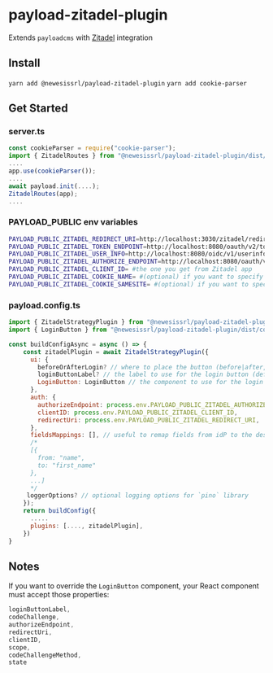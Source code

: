 # payload-zitadel-plugin

Extends `payloadcms` with [Zitadel](https://www.zitadel.com) integration

## Install

`yarn add @newesissrl/payload-zitadel-plugin`
`yarn add cookie-parser`

## Get Started



### server.ts
```js
const cookieParser = require("cookie-parser");
import { ZitadelRoutes } from "@newesissrl/payload-zitadel-plugin/dist/routes";
....
app.use(cookieParser());
....
await payload.init(....);
ZitadelRoutes(app);
....
```

### PAYLOAD_PUBLIC env variables

```sh
PAYLOAD_PUBLIC_ZITADEL_REDIRECT_URI=http://localhost:3030/zitadel/redirect
PAYLOAD_PUBLIC_ZITADEL_TOKEN_ENDPOINT=http://localhost:8080/oauth/v2/token
PAYLOAD_PUBLIC_ZITADEL_USER_INFO=http://localhost:8080/oidc/v1/userinfo
PAYLOAD_PUBLIC_ZITADEL_AUTHORIZE_ENDPOINT=http://localhost:8080/oauth/v2/authorize
PAYLOAD_PUBLIC_ZITADEL_CLIENT_ID= #the one you get from Zitadel app
PAYLOAD_PUBLIC_ZITADEL_COOKIE_NAME= #(optional) if you want to specify a different cookie name
PAYLOAD_PUBLIC_ZITADEL_COOKIE_SAMESITE= #(optional) if you want to specify a different sameSite option for cookie
```

### payload.config.ts

```js
import { ZitadelStrategyPlugin } from "@newesissrl/payload-zitadel-plugin/dist/plugins";
import { LoginButton } from "@newesissrl/payload-zitadel-plugin/dist/components/LoginButton";

const buildConfigAsync = async () => {
    const zitadelPlugin = await ZitadelStrategyPlugin({
      ui: {
        beforeOrAfterLogin? // where to place the button (before|after, default = "after")
        loginButtonLabel? // the label to use for the login button (default = "login-with-zitadel")
        LoginButton: LoginButton // the component to use for the login button
      },
      auth: {
        authorizeEndpoint: process.env.PAYLOAD_PUBLIC_ZITADEL_AUTHORIZE_ENDPOINT,
        clientID: process.env.PAYLOAD_PUBLIC_ZITADEL_CLIENT_ID,
        redirectUri: process.env.PAYLOAD_PUBLIC_ZITADEL_REDIRECT_URI,
      },
      fieldsMappings: [], // useful to remap fields from idP to the desired `required` fields
      /*
      [{
        from: "name",
        to: "first_name"
      },
      ...]
      */
     loggerOptions? // optional logging options for `pino` library
    });
    return buildConfig({
      .....
      plugins: [...., zitadelPlugin],
    })
}
```

## Notes

If you want to override the `LoginButton` component, your React component must accept those properties:

```js
loginButtonLabel,
codeChallenge,
authorizeEndpoint,
redirectUri,
clientID,
scope,
codeChallengeMethod,
state
```
